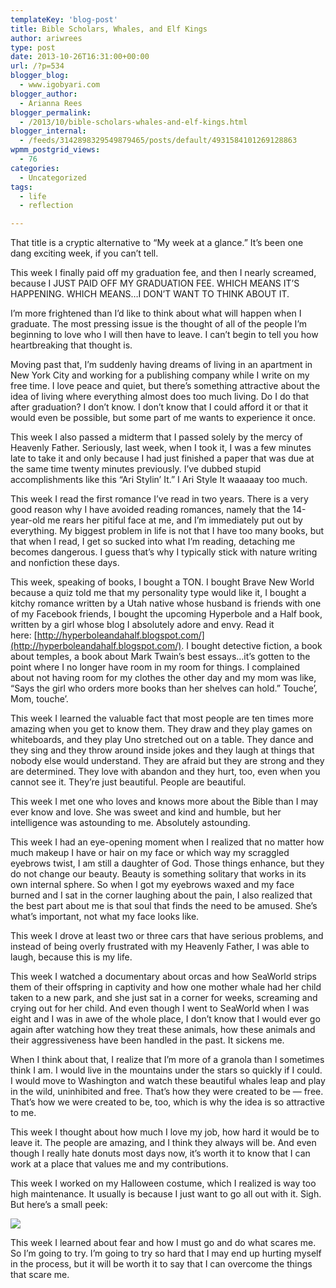 ```yaml
---
templateKey: 'blog-post'
title: Bible Scholars, Whales, and Elf Kings
author: ariwrees
type: post
date: 2013-10-26T16:31:00+00:00
url: /?p=534
blogger_blog:
  - www.igobyari.com
blogger_author:
  - Arianna Rees
blogger_permalink:
  - /2013/10/bible-scholars-whales-and-elf-kings.html
blogger_internal:
  - /feeds/3142898329549879465/posts/default/4931584101269128863
wpmm_postgrid_views:
  - 76
categories:
  - Uncategorized
tags:
  - life
  - reflection

---
```

That title is a cryptic alternative to “My week at a glance.” It’s been one dang exciting week, if you can’t tell.

This week I finally paid off my graduation fee, and then I nearly screamed, because I JUST PAID OFF MY GRADUATION FEE. WHICH MEANS IT’S HAPPENING. WHICH MEANS…I DON’T WANT TO THINK ABOUT IT.

I’m more frightened than I’d like to think about what will happen when I graduate. The most pressing issue is the thought of all of the people I’m beginning to love who I will then have to leave. I can’t begin to tell you how heartbreaking that thought is.

Moving past that, I’m suddenly having dreams of living in an apartment in New York City and working for a publishing company while I write on my free time. I love peace and quiet, but there’s something attractive about the idea of living where everything almost does too much living. Do I do that after graduation? I don’t know. I don’t know that I could afford it or that it would even be possible, but some part of me wants to experience it once.

This week I also passed a midterm that I passed solely by the mercy of Heavenly Father. Seriously, last week, when I took it, I was a few minutes late to take it and only because I had just finished a paper that was due at the same time twenty minutes previously. I’ve dubbed stupid accomplishments like this “Ari Stylin’ It.” I Ari Style It waaaaay too much.

This week I read the first romance I’ve read in two years. There is a very good reason why I have avoided reading romances, namely that the 14-year-old me rears her pitiful face at me, and I’m immediately put out by everything. My biggest problem in life is not that I have too many books, but that when I read, I get so sucked into what I’m reading, detaching me becomes dangerous. I guess that’s why I typically stick with nature writing and nonfiction these days.

This week, speaking of books, I bought a TON. I bought Brave New World because a quiz told me that my personality type would like it, I bought a kitchy romance written by a Utah native whose husband is friends with one of my Facebook friends, I bought the upcoming Hyperbole and a Half book, written by a girl whose blog I absolutely adore and envy. Read it here: [http://hyperboleandahalf.blogspot.com/](http://hyperboleandahalf.blogspot.com/). I bought detective fiction, a book about temples, a book about Mark Twain’s best essays…it’s gotten to the point where I no longer have room in my room for things. I complained about not having room for my clothes the other day and my mom was like, “Says the girl who orders more books than her shelves can hold.” Touche’, Mom, touche’.

This week I learned the valuable fact that most people are ten times more amazing when you get to know them. They draw and they play games on whiteboards, and they play Uno stretched out on a table. They dance and they sing and they throw around inside jokes and they laugh at things that nobody else would understand. They are afraid but they are strong and they are determined. They love with abandon and they hurt, too, even when you cannot see it. They’re just beautiful. People are beautiful.

This week I met one who loves and knows more about the Bible than I may ever know and love. She was sweet and kind and humble, but her intelligence was astounding to me. Absolutely astounding.

This week I had an eye-opening moment when I realized that no matter how much makeup I have or hair on my face or which way my scraggled eyebrows twist, I am still a daughter of God. Those things enhance, but they do not change our beauty. Beauty is something solitary that works in its own internal sphere. So when I got my eyebrows waxed and my face burned and I sat in the corner laughing about the pain, I also realized that the best part about me is that soul that finds the need to be amused. She’s what’s important, not what my face looks like.

This week I drove at least two or three cars that have serious problems, and instead of being overly frustrated with my Heavenly Father, I was able to laugh, because this is my life.

This week I watched a documentary about orcas and how SeaWorld strips them of their offspring in captivity and how one mother whale had her child taken to a new park, and she just sat in a corner for weeks, screaming and crying out for her child. And even though I went to SeaWorld when I was eight and I was in awe of the whole place, I don’t know that I would ever go again after watching how they treat these animals, how these animals and their aggressiveness have been handled in the past. It sickens me.

When I think about that, I realize that I’m more of a granola than I sometimes think I am. I would live in the mountains under the stars so quickly if I could. I would move to Washington and watch these beautiful whales leap and play in the wild, uninhibited and free. That’s how they were created to be — free. That’s how we were created to be, too, which is why the idea is so attractive to me.

This week I thought about how much I love my job, how hard it would be to leave it. The people are amazing, and I think they always will be. And even though I really hate donuts most days now, it’s worth it to know that I can work at a place that values me and my contributions.

This week I worked on my Halloween costume, which I realized is way too high maintenance. It usually is because I just want to go all out with it. Sigh. But here’s a small peek:

[![](http://www.igobyari.com/wp-content/uploads/2013/10/Image306.jpg)](http://www.igobyari.com/wp-content/uploads/2013/10/Image306.jpg)

This week I learned about fear and how I must go and do what scares me. So I’m going to try. I’m going to try so hard that I may end up hurting myself in the process, but it will be worth it to say that I can overcome the things that scare me.